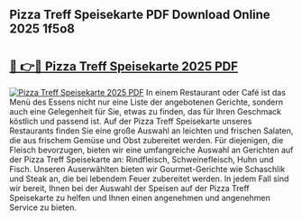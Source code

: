 ## Pizza Treff Speisekarte PDF Download Online 2025 1f5o8

# <h2><a href="http://gcalqr.nevu.top/?p=Pizza+Treff+Speisekarte">🔗 👉🔴 Pizza Treff Speisekarte 2025 PDF</a></h2>

[![Pizza Treff Speisekarte 2025 PDF](https://i.imgur.com/dBaPXMq.png)](http://gcalqr.nevu.top/?p=Pizza+Treff+Speisekarte)
In einem Restaurant oder Café ist das Menü des Essens nicht nur eine Liste der angebotenen Gerichte, sondern auch eine Gelegenheit für Sie, etwas zu finden, das für Ihren Geschmack köstlich und passend ist. Auf der Pizza Treff Speisekarte unseres Restaurants finden Sie eine große Auswahl an leichten und frischen Salaten, die aus frischem Gemüse und Obst zubereitet werden. Für diejenigen, die Fleisch bevorzugen, bieten wir eine umfangreiche Auswahl an Gerichten auf der Pizza Treff Speisekarte an: Rindfleisch, Schweinefleisch, Huhn und Fisch. Unseren Auserwählten bieten wir Gourmet-Gerichte wie Schaschlik und Steak an, die bei lebendem Feuer zubereitet werden. In jedem Fall sind wir bereit, Ihnen bei der Auswahl der Speisen auf der Pizza Treff Speisekarte zu helfen und Ihnen einen angenehmen und angenehmen Service zu bieten.
